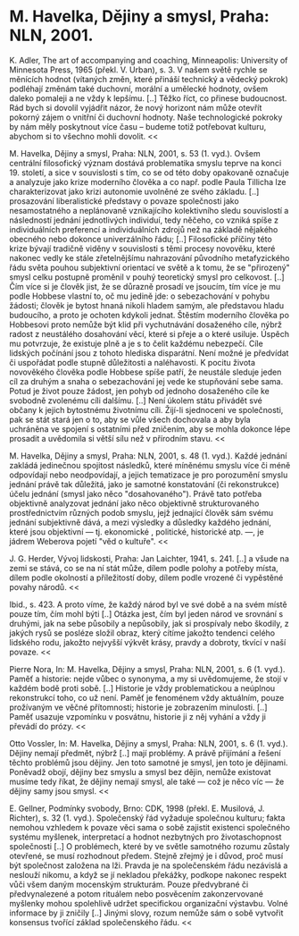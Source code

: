 # M. Havelka, Dějiny a smysl, Praha: NLN, 2001.

>>
K. Adler, The art of accompanying and coaching, Minneapolis: University of Minnesota Press, 1965 (překl. V. Urban), s. 3.
V našem světě rychle se měnících hodnot
(vítaných změn, které přináší technický a vědecký pokrok)
podléhají změnám také duchovní, morální a umělecké hodnoty,
ovšem daleko pomaleji a ne vždy k lepšímu.
[..]
Těžko říct, co přinese budoucnost.
Rád bych si dovolil vyjádřit názor,
že nový horizont nám může otevřít pokorný zájem
o vnitřní či duchovní hodnoty.
Naše technologické pokroky
by nám měly poskytnout více času –
budeme totiž potřebovat kulturu,
abychom si to všechno mohli dovolit.
<<

>>
M. Havelka, Dějiny a smysl, Praha: NLN, 2001, s. 53 (1. vyd.).
Ovšem centrální filosofický význam dostává problematika smyslu teprve na konci 19. století,
a sice v souvislosti s tím, co se od této doby opakovaně označuje a analyzuje jako krize moderního člověka
a co např. podle Paula Tillicha lze charakterizovat jako krizi autonomie uvolněné ze svého základu.
[..] prosazování liberalistické představy o povaze společnosti jako nesamostatného a neplánovaně vznikajícího
kolektivního sledu souvislostí a následností jednání jednotlivých individuí, tedy něčeho, co vzniká spíše
z individuálních preferencí a individuálních zdrojů než na základě nějakého obecného nebo dokonce univerzálního
řádu; [..] Filosofické příčiny této krize bývají tradičně viděny v souvislosti s těmi procesy novověku, které
nakonec vedly ke stále zřetelnějšímu nahrazování původního metafyzického řádu světa pouhou subjektivní orientací
ve světě a k tomu, že se "přirozený" smysl celku postupně proměnil v pouhý teoretický smysl pro celkovost.
[..] Čím více si je člověk jist, že se důrazně prosadí ve jsoucím, tím více je mu podle Hobbese vlastní to,
oč mu jedině jde: o sebezachování v pohybu žádosti; člověk je bytost hnaná nikoli hladem samým, ale představou
hladu budoucího, a proto je ochoten kdykoli jednat. Štěstím moderního člověka po Hobbesovi proto nemůže být klid
při vychutnávání dosaženého cíle, nýbrž radost z neustálého dosahování věcí, které si přeje a o které usiluje.
Úspěch mu potvrzuje, že existuje plně a je s to čelit každému nebezpečí. Cíle lidských počínání jsou z tohoto
hlediska disparátní. Není možné je předvídat či uspořádat podle stupně důležitosti a naléhavosti. K pocitu života
novověkého člověka podle Hobbese spíše patří, že neustále sleduje jeden cíl za druhým a snaha o sebezachování
jej vede ke stupňování sebe sama. Potud je život pouze žádost, jen pohyb od jednoho dosaženého cíle ke svobodně
zvolenému cíli dalšímu. [..] Není úkolem státu přivádět své občany k jejich bytostnému životnímu cíli. Žijí-li
sjednoceni ve společnosti, pak se stát stará jen o to, aby se vůle všech dochovala a aby byla uchráněna ve spojení
s ostatními před zničením, aby se mohla dokonce lépe prosadit a uvědomila si větší sílu než v přírodním stavu.
<<

>>
M. Havelka, Dějiny a smysl, Praha: NLN, 2001, s. 48 (1. vyd.).
Každé jednání zakládá jedinečnou spojitost následků, které míněnému smyslu více či méně
odpovídají nebo neodpovídají, a jejich tematizace je pro porozumění smyslu jednání právě
tak důležitá, jako je samotné konstatování (či rekonstrukce) účelu jednání (smysl jako něco
"dosahovaného"). Právě tato potřeba objektivně analyzovat jednání jako něco objektivně
strukturovaného prostřednictvím různých podob smyslu, jejž jednající člověk sám svému
jednání subjektivně dává, a mezi výsledky a důsledky každého jednání, které jsou objektivní
— tj. ekonomické , politické, historické atp. —, je jádrem Weberova pojetí "věd o kultuře".
<<

>>
J. G. Herder, Vývoj lidskosti, Praha: Jan Laichter, 1941, s. 241.
[..] a všude na zemi se stává, co se na ní stát může, dílem podle polohy a potřeby místa,
dílem podle okolností a příležitostí doby, dílem podle vrozené či vypěstěné povahy národů.
<<

>>
Ibid., s. 423.
A proto víme, že každý národ byl ve své době a na svém místě pouze tím, čím mohl býti [..]
Otázka jest, čím byl jeden národ ve srovnání s druhými, jak na sebe působily a nepůsobily,
jak si prospívaly nebo škodily, z jakých rysů se posléze složil obraz, který cítíme jakožto
tendenci celého lidského rodu, jakožto nejvyšší výkvět krásy, pravdy a dobroty, tkvící
v naší povaze.
<<

>>
Pierre Nora, In: M. Havelka, Dějiny a smysl, Praha: NLN, 2001, s. 6 (1. vyd.).
Paměť a historie: nejde vůbec o synonyma, a my si uvědomujeme,
že stojí v každém bodě proti sobě. [..] Historie je vždy problematickou
a neúplnou rekonstrukcí toho, co už není. Paměť je fenoménem vždy aktuálním,
pouze prožívaným ve věčné přítomnosti; historie je zobrazením minulosti.
[..] Paměť usazuje vzpomínku v posvátnu, historie ji z něj vyhání
a vždy ji převádí do prózy.
<<

>>
Otto Vossler, In: M. Havelka, Dějiny a smysl, Praha: NLN, 2001, s. 6 (1. vyd.).
Dějiny nemají předmět, nýbrž [..] mají problémy. A právě přijímání a řešení těchto problémů jsou dějiny. Jen toto samotné je smysl, jen toto je dějinami. Poněvadž obojí, dějiny bez smyslu a smysl bez dějin, nemůže existovat musíme tedy říkat, že dějiny nemají smysl, ale také — což je něco víc — že dějiny samy jsou smysl.
<<

>>
E. Gellner, Podmínky svobody, Brno: CDK, 1998 (překl. E. Musilová, J. Richter), s. 32 (1. vyd.).
Společenský řád vyžaduje společnou kulturu; fakta nemohou vzhledem k povaze věci
sama o sobě zajistit existenci společného systému myšlenek, interpretací a hodnot
nezbytných pro životaschopnost společnosti [..] O problémech, které by ve světle
samotného rozumu zůstaly otevřené, se musí rozhodnout předem. Stejně zřejmý je
i důvod, proč musí být společnost založena na lži. Pravda je na společenském řádu
nezávislá a neslouží nikomu, a když se jí nekladou překážky, podkope nakonec respekt
vůči všem daným mocenským strukturám. Pouze předvybrané či předvynalezené a potom
rituálem nebo posvěcením zakonzervované myšlenky mohou spolehlivě udržet specifickou
organizační výstavbu. Volné informace by ji zničily [..] Jinými slovy, rozum nemůže
sám o sobě vytvořit konsensus tvořící základ společenského řádu.
<<
